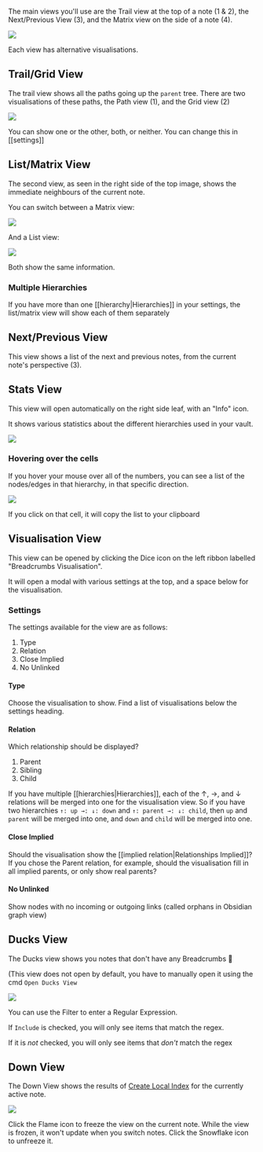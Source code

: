 The main views you'll use are the Trail view at the top of a note (1 & 2), the Next/Previous View (3), and the Matrix view on the side of a note (4).

![](https://i.imgur.com/CbBBPVk.png)

Each view has alternative visualisations.

## Trail/Grid View

The trail view shows all the paths going up the `parent` tree.
There are two visualisations of these paths, the Path view (1), and the Grid view (2)

![](https://i.imgur.com/FbMLEys.png)

You can show one or the other, both, or neither. You can change this in [[settings]]

## List/Matrix View

The second view, as seen in the right side of the top image, shows the immediate neighbours of the current note.

You can switch between a Matrix view:

![](https://i.imgur.com/5GGJDeK.png)

And a List view:

![](https://i.imgur.com/idEOx7n.png)

Both show the same information.

### Multiple Hierarchies

If you have more than one [[hierarchy|Hierarchies]] in your settings, the list/matrix view will show each of them separately

## Next/Previous View

This view shows a list of the next and previous notes, from the current note's perspective (3).

## Stats View

This view will open automatically on the right side leaf, with an "Info" icon.

It shows various statistics about the different hierarchies used in your vault.

![](https://i.imgur.com/Nms0Eqn.png)

### Hovering over the cells

If you hover your mouse over all of the numbers, you can see a list of the nodes/edges in that hierarchy, in that specific direction.

![](https://i.imgur.com/8YHlVvj.png)

If you click on that cell, it will copy the list to your clipboard

## Visualisation View

This view can be opened by clicking the Dice icon on the left ribbon labelled "Breadcrumbs Visualisation".

It will open a modal with various settings at the top, and a space below for the visualisation.

### Settings

The settings available for the view are as follows:

1. Type
2. Relation
3. Close Implied
4. No Unlinked

#### Type

Choose the visualisation to show. Find a list of visualisations below the settings heading.

#### Relation

Which relationship should be displayed?

1. Parent
2. Sibling
3. Child

If you have multiple [[hierarchies|Hierarchies]], each of the ↑, →, and ↓ relations will be merged into one for the visualisation view.
So if you have two hierarchies `↑: up →: ↓: down` and `↑: parent →: ↓: child`, then `up` and `parent` will be merged into one, and `down` and `child` will be merged into one.

#### Close Implied

Should the visualisation show the [[implied relation|Relationships Implied]]?
If you chose the Parent relation, for example, should the visualisation fill in all implied parents, or only show real parents?

#### No Unlinked

Show nodes with no incoming or outgoing links (called orphans in Obsidian graph view)

## Ducks View

The Ducks view shows you notes that don't have any Breadcrumbs 🦆

(This view does not open by default, you have to manually open it using the cmd `Open Ducks View`

![](https://i.imgur.com/j1xrnDA.png)

You can use the Filter to enter a Regular Expression.

If `Include` is checked, you will only see items that match the regex.

If it is _not_ checked, you will only see items that _don't_ match the regex

## Down View

The Down View shows the results of [Create Local Index](/docs/Commands/Create-Index#local-index) for the currently active note.

![](https://imgur.com/ZEJyEQ4.png)

Click the Flame icon to freeze the view on the current note. While the view is frozen, it won't update when you switch notes. Click the Snowflake icon to unfreeze it.
